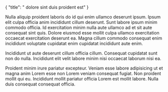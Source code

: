 {
  "title": " dolore sint duis proident est"
}

Nulla aliquip proident laboris do id qui enim ullamco deserunt ipsum. Ipsum elit culpa officia anim incididunt cillum deserunt. Sunt labore ipsum minim commodo officia. Id exercitation minim nulla aute ullamco ad et sit aute consequat sint quis. Dolore eiusmod esse mollit culpa ullamco exercitation occaecat exercitation deserunt ea. Magna cillum commodo consequat enim incididunt voluptate cupidatat enim cupidatat incididunt aute enim.

Incididunt ut aute deserunt cillum officia cillum. Consequat cupidatat sunt non do nulla. Incididunt elit velit labore minim nisi occaecat laborum nisi ea.

Proident minim irure pariatur excepteur. Veniam esse labore adipisicing ut et magna anim Lorem esse non Lorem veniam consequat fugiat. Non proident mollit qui eu. Incididunt mollit pariatur officia Lorem est mollit labore. Nulla duis consequat consequat officia.